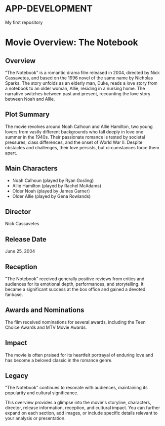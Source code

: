 # APP-DEVELOPMENT
My first repository

# Movie Overview: The Notebook

## Overview
"The Notebook" is a romantic drama film released in 2004, directed by Nick Cassavetes, and based on the 1996 novel of the same name by Nicholas Sparks. The story unfolds as an elderly man, Duke, reads a love story from a notebook to an older woman, Allie, residing in a nursing home. The narrative switches between past and present, recounting the love story between Noah and Allie.

## Plot Summary
The movie revolves around Noah Calhoun and Allie Hamilton, two young lovers from vastly different backgrounds who fall deeply in love one summer in the 1940s. Their passionate romance is tested by societal pressures, class differences, and the onset of World War II. Despite obstacles and challenges, their love persists, but circumstances force them apart.

## Main Characters
- Noah Calhoun (played by Ryan Gosling)
- Allie Hamilton (played by Rachel McAdams)
- Older Noah (played by James Garner)
- Older Allie (played by Gena Rowlands)

## Director
Nick Cassavetes

## Release Date
June 25, 2004

## Reception
"The Notebook" received generally positive reviews from critics and audiences for its emotional depth, performances, and storytelling. It became a significant success at the box office and gained a devoted fanbase.

## Awards and Nominations
The film received nominations for several awards, including the Teen Choice Awards and MTV Movie Awards.

## Impact
The movie is often praised for its heartfelt portrayal of enduring love and has become a beloved classic in the romance genre.

## Legacy
"The Notebook" continues to resonate with audiences, maintaining its popularity and cultural significance.

This overview provides a glimpse into the movie's storyline, characters, director, release information, reception, and cultural impact. You can further expand on each section, add images, or include specific details relevant to your analysis or presentation.
